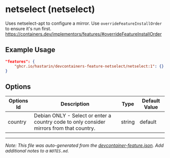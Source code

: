 
# netselect (netselect)

Uses netselect-apt to configure a mirror. Use `overrideFeatureInstallOrder` to ensure it's run first. https://containers.dev/implementors/features/#overrideFeatureInstallOrder

## Example Usage

```json
"features": {
    "ghcr.io/hastarin/devcontainers-feature-netselect/netselect:1": {}
}
```

## Options

| Options Id | Description | Type | Default Value |
|-----|-----|-----|-----|
| country | Debian ONLY - Select or enter a country code to only consider mirrors from that country. | string | default |



---

_Note: This file was auto-generated from the [devcontainer-feature.json](https://github.com/hastarin/devcontainers-feature-netselect/blob/main/src/netselect/devcontainer-feature.json).  Add additional notes to a `NOTES.md`._
